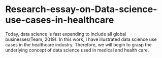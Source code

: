# Research-essay-on-Data-science-use-cases-in-healthcare


Today, data science is fast expanding to include all global businesses(Team, 2019). In this work, I have illustrated data science use cases in the healthcare industry. Therefore, we will begin to grasp the underlying concept of data science used in medical and health care.
